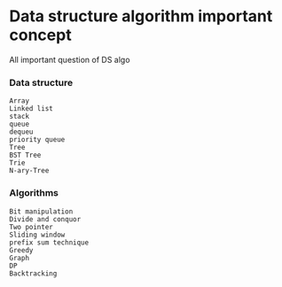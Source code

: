 # Data structure algorithm important concept
All important question of DS algo
### Data structure 
```
Array
Linked list
stack
queue
dequeu
priority queue
Tree
BST Tree
Trie
N-ary-Tree

````
### Algorithms
```
Bit manipulation
Divide and conquor
Two pointer
Sliding window
prefix sum technique
Greedy
Graph
DP
Backtracking

```

